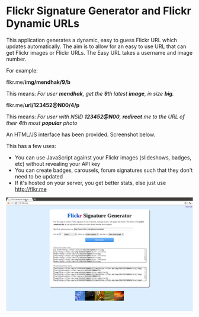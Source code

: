 Flickr Signature Generator and Flickr Dynamic URLs
=====================

This application generates a dynamic, easy to guess Flickr URL which updates automatically.  The aim is to allow for
an easy to use URL that can get Flickr images or Flickr URLs.  The Easy URL takes a username and image number.

For example:

flkr.me/**img/mendhak/9/b**

This means: _For user **mendhak**, get the **9**th latest **image**, in size **big**._

flkr.me/**url/123452@N00/4/p**

This means:  _For user with NSID **123452@N00**, **redirect** me to the URL of their **4**th most **popular** photo_


An HTML/JS interface has been provided.  Screenshot below.


This has a few uses:

*  You can use JavaScript against your Flickr images (slideshows, badges, etc) without revealing your API key
*  You can create badges, carousels, forum signatures such that they don't need to be updated
*  If it's hosted on your server, you get better stats, else just use http://flkr.me



![Front end screenshot](https://github.com/mendhak/flickrsignature/raw/master/flkrme.png)